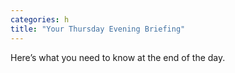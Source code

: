 ```yaml
---
categories: h
title: "Your Thursday Evening Briefing"
---
```

Here’s what you need to know at the end of the day.
